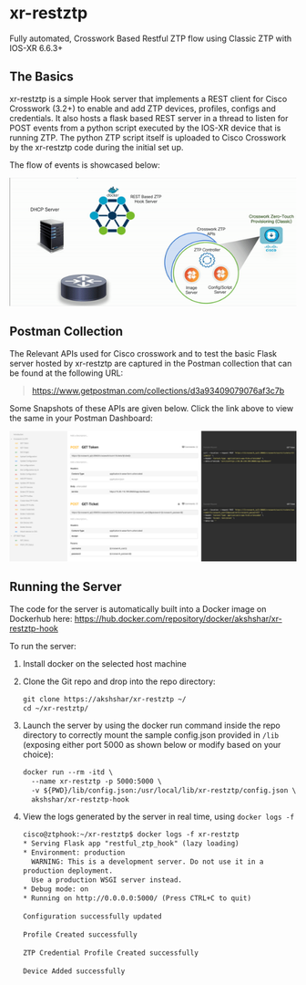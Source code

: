 # xr-restztp
Fully automated, Crosswork Based Restful ZTP flow using Classic ZTP with IOS-XR 6.6.3+

## The Basics
xr-restztp is a simple Hook server that implements a REST client for Cisco Crosswork (3.2+) to enable and add ZTP devices, profiles, configs and credentials.
It also hosts a flask based REST server in a thread to listen for POST events from a python script executed by the IOS-XR device that is running ZTP. The python ZTP script itself is uploaded to Cisco Crosswork by the xr-restztp code during the initial set up.

The flow of events is showcased below:

![demo-flow](/images/demo_flow.gif)

## Postman Collection
The Relevant APIs used for Cisco crosswork and to test the basic Flask server hosted by xr-restztp are captured in the Postman collection that can be found at the following URL:

><https://www.getpostman.com/collections/d3a93409079076af3c7b>

Some Snapshots of these APIs are given below. Click the link above to view the same in your Postman Dashboard:

![postman](/images/postman-snapshot.png)

## Running the Server
The code for the server is automatically built into a Docker image on Dockerhub here: https://hub.docker.com/repository/docker/akshshar/xr-restztp-hook

To run the server:

1. Install docker on the selected host machine
2. Clone the Git repo and drop into the repo directory:
    ```
    git clone https://akshshar/xr-restztp ~/
    cd ~/xr-restztp/
    ```
3. Launch the server by using the docker run command inside the repo directory to correctly mount the sample config.json provided in `/lib` (exposing either port 5000 as shown below or modify based on your choice):

    ```
    docker run --rm -itd \
      --name xr-restztp -p 5000:5000 \
      -v ${PWD}/lib/config.json:/usr/local/lib/xr-restztp/config.json \
      akshshar/xr-restztp-hook
    ```
4. View the logs generated by the server in real time, using `docker logs -f`

    ```
    cisco@ztphook:~/xr-restztp$ docker logs -f xr-restztp
    * Serving Flask app "restful_ztp_hook" (lazy loading)
    * Environment: production
      WARNING: This is a development server. Do not use it in a production deployment.
      Use a production WSGI server instead.
    * Debug mode: on
    * Running on http://0.0.0.0:5000/ (Press CTRL+C to quit)

    Configuration successfully updated

    Profile Created successfully

    ZTP Credential Profile Created successfully

    Device Added successfully

    ```
